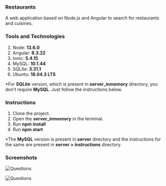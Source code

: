 ### Restaurants
A web application based on Node.js and Angular to search for restaurants and cuisines.

### Tools and Technologies
1. Node: **13.6.0**
2. Angular: **8.3.22**
3. Ionic: **5.4.15**
4. MySQL: **10.1.44**
5. SQLite: **3.31.1**
6. Ubuntu: **18.04.3 LTS**

*For **SQLite** version, which is present in **server_inmemory** directory, you don't require **MySQL**. Just follow the instructions below.

### Instructions
1. Clone the project.
2. Open the **server_inmemory** in the terminal.
3. Run **npm install**
4. Run **npm start**

*The **MySQL** version is present in **server** directory and the instructions for the same are present in **server > instructions** directory.

### Screenshots
![Questions](https://raw.githubusercontent.com/rohitkori/restaurant_search_app/master/server/screenshots/restaurant2.png)

![Questions](https://raw.githubusercontent.com/rohitkori/restaurant_search_app/master/server/screenshots/restaurant1.png)
